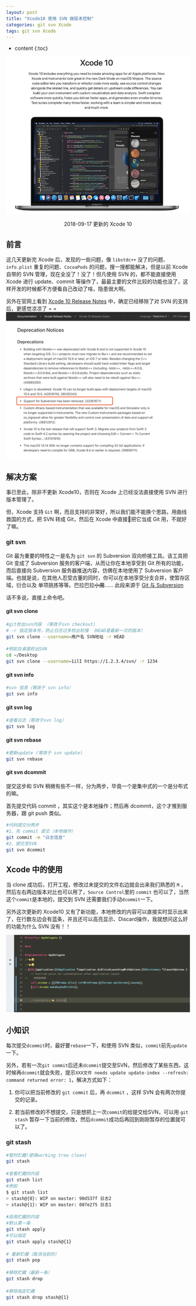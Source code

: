 ```yaml
---
layout: post
title: "Xcode10 使用 SVN 做版本控制"
categories: git svn Xcode
tags: git svn Xcode
---
```


* content
{:toc}

![Xcode10](https://raw.githubusercontent.com/1ilI/1ilI.github.io/master/resource/2018-09/Xcode10-summary.png)
<p align="center">2018-09-17 更新的 Xcode 10 </p>






## 前言

这几天更新完 Xcode 后，发现的一些问题，像 `libstdc++` 没了的问题、 `info.plist` 重复的问题、`CocoaPods` 的问题，搜一搜都能解决，但是以前 Xcode 自带的 SVN 管理，现在全没了！没了！但凡使用 SVN 的，都不能直接使用 Xcode 进行 update、commit 等操作了，最最主要的文件比较的功能也没了，这样开发的时候都不方便看自己改动了啥，隐患很大啊。

另外在官网上看到 [Xcode 10 Release Notes](https://developer.apple.com/documentation/xcode_release_notes/xcode_10_release_notes?language=objc) 中，确定已经移除了对 SVN 的支持后，更感觉凉凉了 = =
![SVN-Removed](https://raw.githubusercontent.com/1ilI/1ilI.github.io/master/resource/2018-09/subversion-been-removed.png)


## 解决方案

事已至此，除非不更新 Xcode10，否则在 Xcode 上已经没法直接使用 SVN 进行版本管理了。


但，Xcode 支持 `Git` 啊，而且支持的非常好，所以我们能不能换个思路，用曲线救国的方式，把 SVN 转成 Git，然后在 Xcode 中直接把它当成 Git 用，不就好了嘛。

### git svn

Git 最为重要的特性之一是名为 `git svn` 的 Subversion 双向桥接工具。该工具把 Git 变成了 Subversion 服务的客户端，从而让你在本地享受到 Git 所有的功能，而后直接向 Subversion 服务器推送内容，仿佛在本地使用了 Subversion 客户端。也就是说，在其他人忍受古董的同时，你可以在本地享受分支合并，使暂存区域，衍合以及 单项挑拣等等。巴拉巴拉~~小魔~~…… 此段来源于 [Git 与 Subversion](https://git-scm.com/book/zh/v1/Git-%E4%B8%8E%E5%85%B6%E4%BB%96%E7%B3%BB%E7%BB%9F-Git-%E4%B8%8E-Subversion)



话不多说，直接上命令吧。

#### git svn clone

```bash
#git检出svn内容 （等效于svn checkout）
# -r 指定版本号，防止日志过多检出较慢 （HEAD是最新一次的版本）
git svn clone --username=用户名 SVN地址 -r HEAD

#例如在桌面检出SVN
cd ~/Desktop
git svn clone --username=1ilI https://1.2.3.4/svn/ -r 1234
```

#### git svn info

```bash
#svn 信息（等效于 svn info）
git svn info
```

#### git svn log
```bash
#查看日志（等效于svn log）
git svn log 
```

#### git svn rebase
```bash
#更新update (等效于 svn update)
git svn rebase
```

#### git svn dcommit
提交这步和 SVN 稍微有些不一样，分为两步，毕竟一个是集中式的一个是分布式的嘛。

首先提交代码 commit ，其实这个是本地操作；然后再 dcommit，这个才推到服务器，跟 git push 类似。

```bash
#代码提交分两步
#1、先 commit 提交（本地操作）
git commit -m "日志信息"
#2、提交至SVN
git svn dcommit
```

## Xcode 中的使用

当 clone 成功后，打开工程，修改过未提交的文件右边就会出来我们熟悉的 `M` ，然后左右两边版本对比也可以用了，`Source Control`里的 `commit` 也可以了，当然这个`commit`是本地的，提交到 SVN 还需要我们手动`dcommit`一下。

另外这次更新的 Xcode10 又有了新功能，本地修改的内容可以直接实时显示出来了，在行数左边会有蓝条，并且还可以高亮显示、Discard操作，我就想问这么好的功能为什么 SVN 没有！！

![modify-point](https://raw.githubusercontent.com/1ilI/1ilI.github.io/master/resource/2018-09/Xcode10-modify-point.png)

## 小知识

每次提交`dcommit`时，最好要`rebase`一下，和使用 SVN 类似，`commit`前先`update`一下。

另外，若有一次`git commit`后还未`dcommit`提交至SVN，然后修改了某些东西，这时候再`dcommit`就会失败，提示`XXX文件 needs update update-index --refresh: command returned error: 1`，解决方式如下：

1. 你可以把当前修改的 `git commit` 后，再 `dcommit` ，这样 SVN 会有两次你提交的记录。

2. 若当前修改的不想提交，只是想把上一次`commit`的给提交给SVN，可以用 `git stash` 暂存一下当前的修改，然后`dcommit`成功后再回到刚刚暂存的位置就可以了。

### git stash 
```bash
#暂时贮藏(使得working tree clean)
git stash

#查看贮藏的内容
git stash list
#例如
$ git stash list
> stash@{0}: WIP on master: 90d537f 日志2
> stash@{1}: WIP on master: 087e275 日志1

#启用贮藏的内容
#默认第一条
git stash apply
#可以指定
git stash apply stash@{1}

# 重新贮藏（取消当前的）
git stash pop

#移除贮藏（最新一条）
git stash drop

#移除指定贮藏
git stash drop stash@{1}
```
